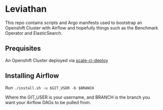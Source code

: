 # Leviathan

This repo contains scripts and Argo manifests used to bootstrap an Openshift Cluster with Airflow and hopefully things such as the Benchmark Operator and ElasticSearch.


## Prequisites

An Openshift Cluster deployed via [scale-ci-deploy](https://github.com/openshift-scale/scale-ci-deploy) 

## Installing Airflow 

Run `./install.sh -u $GIT_USER -b $BRANCH`

Where the GIT_USER is your username, and BRANCH is the branch you want your Airflow DAGs to be pulled from. 
